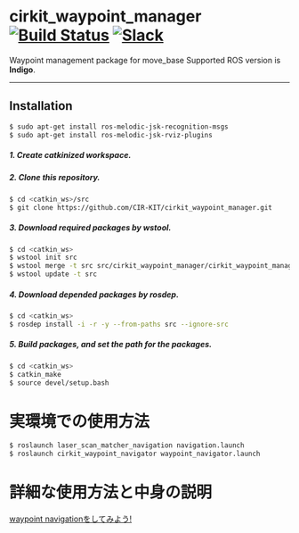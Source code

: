# cirkit_waypoint_manager [![Build Status](https://travis-ci.org/CIR-KIT/cirkit_waypoint_manager.svg?branch)](https://travis-ci.org/CIR-KIT/cirkit_waypoint_manager) [![Slack](https://img.shields.io/badge/Slack-CIR--KIT-blue.svg)](http://cir-kit.slack.com/messages/cirkit_waypoint_manager)
Waypoint management package for move_base
Supported ROS version is **Indigo**.

---
## Installation

```bash
$ sudo apt-get install ros-melodic-jsk-recognition-msgs
$ sudo apt-get install ros-melodic-jsk-rviz-plugins
```

##### 1. Create **catkinized**  workspace.
##### 2. Clone this repository.

```bash
$ cd <catkin_ws>/src
$ git clone https://github.com/CIR-KIT/cirkit_waypoint_manager.git
```
##### 3. Download required packages by wstool.
```bash
$ cd <catkin_ws>
$ wstool init src
$ wstool merge -t src src/cirkit_waypoint_manager/cirkit_waypoint_manager.rosinstall
$ wstool update -t src
```
##### 4. Download depended packages by rosdep.
```bash
$ cd <catkin_ws>
$ rosdep install -i -r -y --from-paths src --ignore-src
```
##### 5. Build packages, and set the path for the packages.
```bash
$ cd <catkin_ws>
$ catkin_make
$ source devel/setup.bash
```

# 実環境での使用方法

```bash
$ roslaunch laser_scan_matcher_navigation navigation.launch
$ roslaunch cirkit_waypoint_navigator waypoint_navigator.launch 
```

# 詳細な使用方法と中身の説明

[waypoint navigationをしてみよう!](https://qiita.com/MMM-lab/items/bd54c53310da8621fd23)
